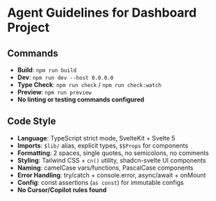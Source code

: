 # Agent Guidelines for Dashboard Project

## Commands
- **Build**: `npm run build`
- **Dev**: `npm run dev --host 0.0.0.0`
- **Type Check**: `npm run check` / `npm run check:watch`
- **Preview**: `npm run preview`
- **No linting or testing commands configured**

## Code Style
- **Language**: TypeScript strict mode, SvelteKit + Svelte 5
- **Imports**: `$lib/` alias, explicit types, `$$Props` for components
- **Formatting**: 2 spaces, single quotes, no semicolons, no comments
- **Styling**: Tailwind CSS + `cn()` utility, shadcn-svelte UI components
- **Naming**: camelCase vars/functions, PascalCase components
- **Error Handling**: try/catch + console.error, async/await + onMount
- **Config**: const assertions (`as const`) for immutable configs
- **No Cursor/Copilot rules found**